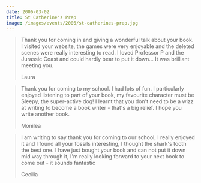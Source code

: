 ```yaml
---
date: 2006-03-02
title: St Catherine's Prep
image: /images/events/2006/st-catherines-prep.jpg
---
```


> Thank you for coming in and giving a wonderful talk about your book. I visited your website, the games were very enjoyable and the deleted scenes were really interesting to read. I loved Professor P and the Jurassic Coast and could hardly bear to put it down... It was brilliant meeting you.
> 
> <footer>Laura</footer>

<span></span>

> Thank you for coming to my school. I had lots of fun. I particularly enjoyed listening to part of your book, my favourite character must be Sleepy, the super-active dog! I learnt that you don't need to be a wizz at writing to become a book writer - that's a big relief. I hope you write another book.
> 
> <footer>Monilea</footer>

<span></span>

> I am writing to say thank you for coming to our school, I really enjoyed it and I found all your fossils interesting, I thought the shark's tooth the best one. I have just bought your book and can not put it down mid way through it, I'm really looking forward to your next book to come out - it sounds fantastic
> 
> <footer>Cecilia</footer>
